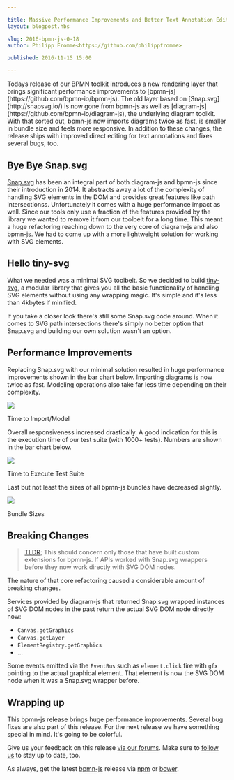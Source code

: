 ```yaml
---

title: Massive Performance Improvements and Better Text Annotation Editing Land in bpmn-js v0.18.0
layout: blogpost.hbs

slug: 2016-bpmn-js-0-18
author: Philipp Fromme<https://github.com/philippfromme>

published: 2016-11-15 15:00

---
```


<p class="introduction">
  Todays release of our BPMN toolkit introduces a new rendering layer that brings significant performance improvements to [bpmn-js](https://github.com/bpmn-io/bpmn-js).
  The old layer based on [Snap.svg](http://snapsvg.io/) is now gone from bpmn-js as well as [diagram-js](https://github.com/bpmn-io/diagram-js), the underlying diagram toolkit.
  With that sorted out, bpmn-js now imports diagrams twice as fast, is smaller in bundle size and feels more responsive.
  In addition to these changes, the release ships with improved direct editing for text annotations and fixes several bugs, too.
</p>

<!-- continue -->


## Bye Bye Snap.svg

[Snap.svg](http://snapsvg.io/) has been an integral part of both diagram-js and bpmn-js since their introduction in 2014. It abstracts away a lot of the complexity of handling SVG elements in the DOM and provides great features like path intersectionss. Unfortunately it comes with a huge performance impact as well. Since our tools only use a fraction of the features provided by the library we wanted to remove it from our toolbelt for a long time. This meant a huge refactoring reaching down to the very core of diagram-js and also bpmn-js. We had to come up with a more lightweight solution for working with SVG elements.


## Hello tiny-svg

What we needed was a minimal SVG toolbelt. So we decided to build [tiny-svg](https://github.com/bpmn-io/tiny-svg), a modular library that gives you all the basic functionality of handling SVG elements without using any wrapping magic. It's simple and it's less than 4kbytes if minified.

If you take a closer look there's still some Snap.svg code around. When it comes to SVG path intersections there's simply no better option that Snap.svg and building our own solution wasn't an option.


## Performance Improvements

Replacing Snap.svg with our minimal solution resulted in huge performance improvements shown in the bar chart below. Importing diagrams is now twice as fast. Modeling operations also take far less time depending on their complexity.

<!-- Screenshot -->
<div class="figure">
  <img src="{{ assets }}/attachments/blog/2016/017-performance-1.png">
  <p class="caption">Time to Import/Model</p>
</div>

Overall responsiveness increased drastically.
A good indication for this is the execution time of our test suite (with 1000+ tests). Numbers are shown in the bar chart below.

<!-- Screenshot -->
<div class="figure">
  <img src="{{ assets }}/attachments/blog/2016/017-performance-2.png">
  <p class="caption">Time to Execute Test Suite</p>
</div>

Last but not least the sizes of all bpmn-js bundles have decreased slightly.

<!-- Screenshot -->
<div class="figure">
  <img src="{{ assets }}/attachments/blog/2016/017-bundle-size.png">
  <p class="caption">Bundle Sizes</p>
</div>


## Breaking Changes

> [TLDR](https://www.urbandictionary.com/define.php?term=TLDR); This should concern only those that have built custom extensions for bpmn-js. If APIs worked with Snap.svg wrappers before they now work directly with SVG DOM nodes.


The nature of that core refactoring caused a considerable amount of breaking changes.

Services provided by diagram-js that returned Snap.svg wrapped instances of SVG DOM nodes in the past return the actual SVG DOM node directly now:

* `Canvas.getGraphics`
* `Canvas.getLayer`
* `ElementRegistry.getGraphics`
* ...

Some events emitted via the `EventBus` such as `element.click` fire with `gfx` pointing to the actual graphical element. That element is now the SVG DOM node when it was a Snap.svg wrapper before.


## Wrapping up

This bpmn-js release brings huge performance improvements. Several bug fixes are also part of this release. For the next release we have something special in mind. It's going to be colorful.

Give us your feedback on this release [via our forums](https://forum.bpmn.io). Make sure to [follow us](https://twitter.com/bpmn_io) to stay up to date, too.

As always, get the latest [bpmn-js](https://github.com/bpmn-io/bpmn-js) release via [npm](https://www.npmjs.com/package/bpmn-js) or [bower](https://github.com/bpmn-io/bower-bpmn-js).
